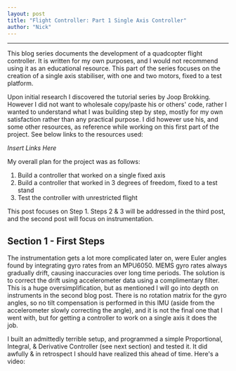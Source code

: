 ```yaml
---
layout: post
title: "Flight Controller: Part 1 Single Axis Controller"
author: "Nick"
---
```


<hr>

This blog series documents the development of a quadcopter flight controller. It is written for my own purposes, and I would not recommend using it as an educational resource. This part of the series focuses on the creation of a single axis stabiliser, with one and two motors, fixed to a test platform. 

Upon initial research I discovered the tutorial series by Joop Brokking. However I did not want to wholesale copy/paste his or others' code, rather I wanted to understand what I was building step by step, mostly for my own satisfaction rather than any practical purpose. I did however use his, and some other resources, as reference while working on this first part of the project. See below links to the resources used:

_Insert Links Here_

My overall plan for the project was as follows:
1. Build a controller that worked on a single fixed axis
2. Build a controller that worked in 3 degrees of freedom, fixed to a test stand
3. Test the controller with unrestricted flight

This post focuses on Step 1. Steps 2 & 3 will be addressed in the third post, and the second post will focus on instrumentation.

## Section 1 - First Steps

The instrumentation gets a lot more complicated later on, were Euler angles found by integrating gyro rates from an MPU6050. MEMS gyro rates always gradually drift, causing inaccuracies over long time periods. The solution is to correct the drift using accelerometer data using a complimentary filter.  This is a huge oversimplification, but as mentioned I will go into depth on instruments in the second blog post. There is no rotation matrix for the gyro angles, so no tilt compensation is performed in this IMU (aside from the accelerometer slowly correcting the angle), and it is not the final one that I went with, but for getting a controller to work on a single axis it does the job.

I built an admittedly terrible setup, and programmed a simple Proportional, Integral, & Derivative Controller (see next section) and tested it. It did awfully & in retrospect I should have realized this ahead of time. Here's a video:
